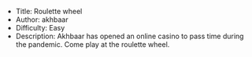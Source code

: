* Title: Roulette wheel
* Author: akhbaar
* Difficulty: Easy
* Description: Akhbaar has opened an online casino to pass time during the pandemic. Come play at the roulette wheel.
